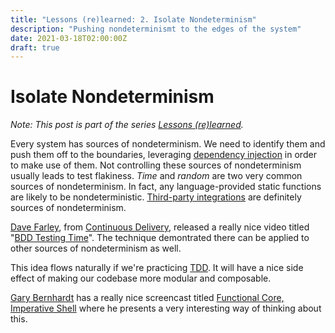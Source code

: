 ```yaml
---
title: "Lessons (re)learned: 2. Isolate Nondeterminism"
description: "Pushing nondeterminismt to the edges of the system"
date: 2021-03-18T02:00:00Z
draft: true
---
```


# Isolate Nondeterminism

_Note: This post is part of the series [Lessons (re)learned](lessons-re-learned-0.html)._

Every system has sources of nondeterminism. We need to identify them and push them off to the boundaries, leveraging [dependency injection](lessons-re-learned-0.html#todo_inject-dependencies) in order to make use of them. Not controlling these sources of nondeterminism usually leads to test flakiness. _Time_ and _random_ are two very common sources of nondeterminism. In fact, any language-provided static functions are likely to be nondeterministic. [Third-party integrations](lessons-re-learned-3-reduced-integration-surface.html) are definitely sources of nondeterminism.

[Dave Farley](https://www.davefarley.net/), from [Continuous Delivery](https://www.continuousdelivery.com/), released a really nice video titled "[BDD Testing Time](https://www.youtube.com/watch?v=Xa6UEHyEyzQ)". The technique demontrated there can be applied to other sources of nondeterminism as well.

This idea flows naturally if we're practicing [TDD](https://www.amazon.com.au/Test-Driven-Development-Kent-Beck/dp/0321146530). It will have a nice side effect of making our codebase more modular and composable.

[Gary Bernhardt](https://twitter.com/garybernhardt) has a really nice screencast titled [Functional Core, Imperative Shell](https://www.destroyallsoftware.com/screencasts/catalog/functional-core-imperative-shell) where he presents a very interesting way of thinking about this.
